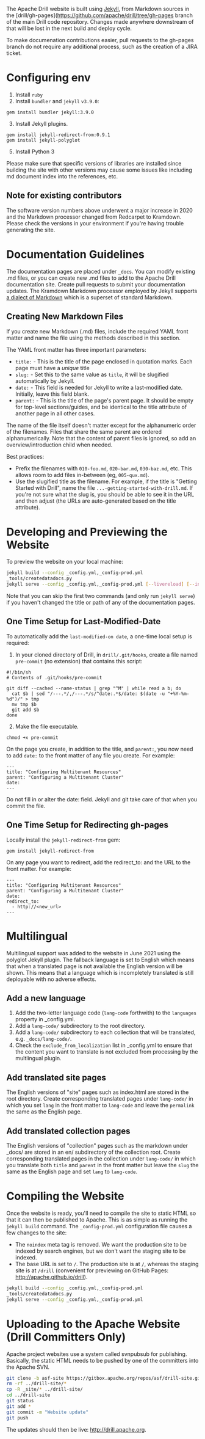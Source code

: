 The Apache Drill website is built using [Jekyll](http://jekyllrb.com/), from Markdown sources in the
[drill/gh-pages](https://github.com/apache/drill/tree/gh-pages branch of the main Drill code repository.
Changes made anywhere downstream of that will be lost in the next build and deploy cycle.

To make documenation contributions easier, pull requests to the gh-pages branch do not require any
additional process, such as the creation of a JIRA ticket.

# Configuring env

1. Install `ruby`
2. Install `bundler` and `jekyll` `v3.9.0`:

```
gem install bundler jekyll:3.9.0
```

3. Install Jekyll plugins.

```
gem install jekyll-redirect-from:0.9.1
gem install jekyll-polyglot
```

5. Install Python 3

Please make sure that specific versions of libraries are installed since building the site with other versions
may cause some issues like including md document index into the references, etc.

## Note for existing contributors

The software version numbers above underwent a major increase in 2020 and the Markdown processor
changed from Redcarpet to Kramdown. Please check the versions in your environment if you're having
trouble generating the site.

# Documentation Guidelines

The documentation pages are placed under `_docs`. You can modify existing .md files, or you can create new .md files to add to the Apache Drill documentation site. Create pull requests to submit your documentation updates. The Kramdown Markdown processor employed by Jekyll supports [a dialect of Markdown](https://kramdown.gettalong.org/quickref.html) which is a superset of standard Markdown.

## Creating New Markdown Files

If you create new Markdown (.md) files, include the required YAML front matter and name the file using the methods described in this section.

The YAML front matter has three important parameters:

- `title:` - This is the title of the page enclosed in quotation marks. Each page must have a _unique_ title
- `slug:` - Set this to the same value as `title`, it will be slugified automatically by Jekyll.
- `date:` - This field is needed for Jekyll to write a last-modified date. Initially, leave this field blank.
- `parent:` - This is the title of the page's parent page. It should be empty for top-level sections/guides, and be identical to the title attribute of another page in all other cases.

The name of the file itself doesn't matter except for the alphanumeric order of the filenames. Files that
share the same parent are ordered alphanumerically. Note that the content of parent files is ignored, so add an
overview/introduction child when needed.

Best practices:

- Prefix the filenames with `010-foo.md`, `020-bar.md`, `030-baz.md`, etc. This allows room to add files in-between
  (eg, `005-qux.md`).
- Use the slugified title as the filename. For example, if the title is "Getting Started with
  Drill", name the file `...-getting-started-with-drill.md`. If you're not sure what the slug is, you should be
  able to see it in the URL and then adjust (the URLs are auto-generated based on the title attribute).

# Developing and Previewing the Website

To preview the website on your local machine:

```bash
jekyll build --config _config.yml,_config-prod.yml
_tools/createdatadocs.py
jekyll serve --config _config.yml,_config-prod.yml [--livereload] [--incremental]
```

Note that you can skip the first two commands (and only run `jekyll serve`) if you haven't changed the title or
path of any of the documentation pages.

## One Time Setup for Last-Modified-Date

To automatically add the `last-modified-on date`, a one-time local setup is required:

1.  In your cloned directory of Drill, in `drill/.git/hooks`, create a file named `pre-commit` (no extension) that contains this script:

```
#!/bin/sh
# Contents of .git/hooks/pre-commit

git diff --cached --name-status | grep "^M" | while read a b; do
  cat $b | sed "/---.*/,/---.*/s/^date:.*$/date: $(date -u "+%Y-%m-%d")/" > tmp
  mv tmp $b
  git add $b
done
```

2. Make the file executable.

```
chmod +x pre-commit
```

On the page you create, in addition to the title, and `parent:`, you now need to add `date:` to the front matter of any file you create. For example:

```
---
title: "Configuring Multitenant Resources"
parent: "Configuring a Multitenant Cluster"
date:
---
```

Do not fill in or alter the date: field. Jekyll and git take care of that when you commit the file.

## One Time Setup for Redirecting gh-pages

Locally install the `jekyll-redirect-from` gem:

```
gem install jekyll-redirect-from
```

On any page you want to redirect, add the redirect_to: and the URL to the front matter. For example:

```
---
title: "Configuring Multitenant Resources"
parent: "Configuring a Multitenant Cluster"
date:
redirect_to:
  - http://<new_url>
---
```
# Multilingual

Multilingual support was added to the website in June 2021 using the polyglot Jekyll plugin.  The fallback language is set to English which means that when a translated page is not available the English version will be shown.   This means that a language which is incompletely translated is still deployable with no adverse effects.

## Add a new language

1. Add the two-letter language code (`lang-code` forthwith) to the `languages` property in _config.yml.
2. Add a `lang-code/` subdirectory to the root directory.
3. Add a `lang-code/` subdirectory to each collection that will be translated, e.g. `_docs/lang-code/`.
4. Check the `exclude_from_localization` list in _config.yml to ensure that the content you
want to translate is not excluded from processing by the multlingual plugin.

## Add translated site pages

The English versions of "site" pages such as index.html are stored in the root directory.  Create corresponding translated pages under `lang-code/` in which you set `lang` in the front matter to `lang-code` and leave the `permalink` the same as the English page.

## Add translated collection pages

The English versions of "collection" pages such as the markdown under _docs/ are stored in an en/ subdirectory of the collection root.  Create corresponding translated pages in the collection under `lang-code/` in which you translate both `title` and `parent` in the front matter but leave the `slug` the same as the English page and set `lang` to `lang-code`.

# Compiling the Website

Once the website is ready, you'll need to compile the site to static HTML so that it can then be published to Apache. This is as simple as running the `jekyll build` command. The `_config-prod.yml` configuration file causes a few changes to the site:

- The `noindex` meta tag is removed. We want the production site to be indexed by search engines, but we don't want the staging site to be indexed.
- The base URL is set to `/`. The production site is at `/`, whereas the staging site is at `/drill` (convenient for previewing on GitHub Pages: <http://apache.github.io/drill>).

```bash
jekyll build --config _config.yml,_config-prod.yml
_tools/createdatadocs.py
jekyll serve --config _config.yml,_config-prod.yml
```

# Uploading to the Apache Website (Drill Committers Only)

Apache project websites use a system called svnpubsub for publishing. Basically, the static HTML needs to be pushed by one of the committers into the Apache SVN.

```bash
git clone -b asf-site https://gitbox.apache.org/repos/asf/drill-site.git ../drill-site
rm -rf ../drill-site/*
cp -R _site/* ../drill-site/
cd ../drill-site
git status
git add *
git commit -m "Website update"
git push
```

The updates should then be live: <http://drill.apache.org>.
